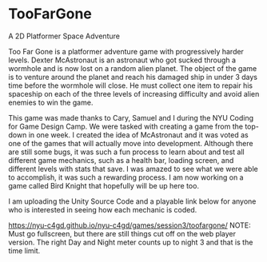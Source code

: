 # TooFarGone
A 2D Platformer Space Adventure

Too Far Gone is a platformer adventure game with progressively harder levels. Dexter McAstronaut is an astronaut who got sucked through a wormhole and is now lost on a random alien planet. The object of the game is to venture around the planet and reach his damaged ship in under 3 days time before the wormhole will close. He must collect one item to repair his spaceship on each of the three levels of increasing difficulty and avoid alien enemies to win the game.

This game was made thanks to Cary, Samuel and I during the NYU Coding for Game Design Camp. We were tasked with creating a game from the top-down in one week. I created the idea of McAstronaut and it was voted as one of the games that will actually move into development. Although there are still some bugs, it was such a fun process to learn about and test all different game mechanics, such as a health bar, loading screen, and different levels with stats that save. I was amazed to see what we were able to accomplish, it was such a rewarding process. I am now working on a game called Bird Knight that hopefully will be up here too.

I am uploading the Unity Source Code and a playable link below for anyone who is interested in seeing how each mechanic is coded.

https://nyu-c4gd.github.io/nyu-c4gd/games/session3/toofargone/
NOTE: Must go fullscreen, but there are still things cut off on the web player version. The right Day and Night meter counts up to night 3 and that is the time limit.
